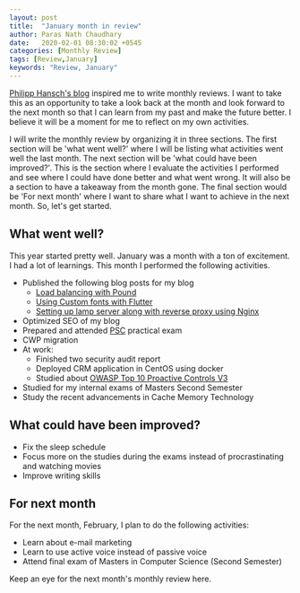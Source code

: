 ```yaml
---
layout: post
title:  "January month in review"
author: Paras Nath Chaudhary
date:   2020-02-01 08:30:02 +0545
categories: [Monthly Review]
tags: [Review,January]
keywords: "Review, January"
---
```

[Philipp Hansch's blog](https://phansch.net/) inspired me to write monthly reviews. I want to take this as an opportunity to take a look back at the month and look forward to the next month so that I can learn from my past and make the future better. I believe it will be a moment for me to reflect on my own activities. 

I will write the monthly review by organizing it in three sections. The first section will be 'what went well?' where I will be listing what activities went well the last month. The next section will be 'what could have been improved?'. This is the section where I evaluate the activities I performed and see where I could have done better and what went wrong. It will also be a section to have a takeaway from the month gone. The final section would be 'For next month' where I want to share what I want to achieve in the next month. So, let's get started.

## What went well?
This year started pretty well. January was a month with a ton of excitement. I had a lot of learnings. This month I performed the following activities.  
* Published the following blog posts for my blog
    * [Load balancing with Pound](https://parasnath.com.np/blog/load-balancing-with-pound/)
    * [Using Custom fonts with Flutter](https://parasnath.com.np/blog/)
    * [Setting up lamp server along with reverse proxy using Nginx](https://parasnath.com.np)
* Optimized SEO of my blog
* Prepared and attended [PSC](http://psc.gov.np/) practical exam
* CWP migration
* At work:
    * Finished two security audit report
    * Deployed CRM application in CentOS using docker
    * Studied about [OWASP Top 10 Proactive Controls V3](https://www.owasp.org/images/b/bc/OWASP_Top_10_Proactive_Controls_V3.pdf) 
* Studied for my internal exams of Masters Second Semester
* Study the recent advancements in Cache Memory Technology

## What could have been improved?
* Fix the sleep schedule
* Focus more on the studies during the exams instead of procrastinating and watching movies
* Improve writing skills

## For next month
For the next month, February, I plan to do the following activities:  
* Learn about e-mail marketing
* Learn to use active voice instead of passive voice
* Attend final exam of Masters in Computer Science (Second Semester)

Keep an eye for the next month's monthly review here.

